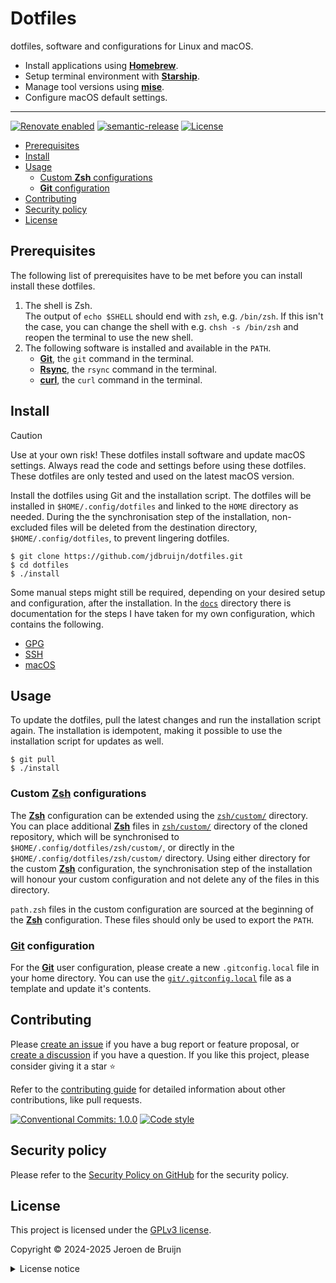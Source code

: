# Dotfiles <!-- omit in toc -->

dotfiles, software and configurations for Linux and macOS.

- Install applications using [**Homebrew**](https://brew.sh/).
- Setup terminal environment with [**Starship**](https://starship.rs/).
- Manage tool versions using [**mise**](https://mise.jdx.dev/).
- Configure macOS default settings.

---

[![Renovate enabled](https://img.shields.io/badge/Renovate-enabled-brightgreen?logo=renovatebot&logoColor&style=flat-square)](https://renovatebot.com)
[![semantic-release](https://img.shields.io/badge/%20%20%F0%9F%93%A6%F0%9F%9A%80-semantic--release-e10079?style=flat-square)](https://github.com/semantic-release/semantic-release)
[![License](https://img.shields.io/github/license/jdbruijn/dotfiles?style=flat-square)](LICENSE.md)

- [Prerequisites](#prerequisites)
- [Install](#install)
- [Usage](#usage)
  - [Custom **Zsh** configurations](#custom-zsh-configurations)
  - [**Git** configuration](#git-configuration)
- [Contributing](#contributing)
- [Security policy](#security-policy)
- [License](#license)

## Prerequisites

The following list of prerequisites have to be met before you can install install these dotfiles.

1. The shell is Zsh.  
   The output of `echo $SHELL` should end with `zsh`, e.g. `/bin/zsh`. If this isn't the case, you can change the shell with e.g. `chsh -s /bin/zsh` and reopen the terminal to use the new shell.
2. The following software is installed and available in the `PATH`.
   - [**Git**][git], the `git` command in the terminal.
   - [**Rsync**](https://rsync.samba.org/), the `rsync` command in the terminal.
   - [**curl**](https://curl.se/), the `curl` command in the terminal.

## Install

> [!CAUTION]
> Use at your own risk! These dotfiles install software and update macOS settings. Always read the code and settings before using these dotfiles. These dotfiles are only tested and used on the latest macOS version.

Install the dotfiles using Git and the installation script. The dotfiles will be installed in `$HOME/.config/dotfiles` and linked to the `HOME` directory as needed. During the the synchronisation step of the installation, non-excluded files will be deleted from the destination directory, `$HOME/.config/dotfiles`, to prevent lingering dotfiles.

```shell
$ git clone https://github.com/jdbruijn/dotfiles.git
$ cd dotfiles
$ ./install
```

Some manual steps might still be required, depending on your desired setup and configuration, after the installation. In the [`docs`](./docs/) directory there is documentation for the steps I have taken for my own configuration, which contains the following.

- [GPG](./docs/GPG.md)
- [SSH](./docs/SSH.md)
- [macOS](./docs/macOS.md)

## Usage

To update the dotfiles, pull the latest changes and run the installation script again. The installation is idempotent, making it possible to use the installation script for updates as well.

```shell
$ git pull
$ ./install
```

### Custom [**Zsh**][zsh] configurations

The [**Zsh**][zsh] configuration can be extended using the [`zsh/custom/`](./zsh/custom/) directory. You can place additional [**Zsh**][zsh] files in [`zsh/custom/`](./zsh/custom/) directory of the cloned repository, which will be synchronised to `$HOME/.config/dotfiles/zsh/custom/`, or directly in the `$HOME/.config/dotfiles/zsh/custom/` directory. Using either directory for the custom [**Zsh**][zsh] configuration, the synchronisation step of the installation will honour your custom configuration and not delete any of the files in this directory.

`path.zsh` files in the custom configuration are sourced at the beginning of the [**Zsh**][zsh] configuration. These files should only be used to export the `PATH`.

### [**Git**][git] configuration

For the [**Git**][git] user configuration, please create a new `.gitconfig.local` file in your home directory. You can use the [`git/.gitconfig.local`](./git/.gitconfig.local) file as a template and update it's contents.

## Contributing

Please [create an issue](https://github.com/jdbruijn/dotfiles/issues/new/choose) if you have a bug report or feature proposal, or [create a discussion](https://github.com/jdbruijn/dotfiles/discussions) if you have a question. If you like this project, please consider giving it a star ⭐

Refer to the [contributing guide](https://github.com/vidavidorra/.github/blob/main/CONTRIBUTING.md) for detailed information about other contributions, like pull requests.

[![Conventional Commits: 1.0.0](https://img.shields.io/badge/Conventional%20Commits-1.0.0-yellow?style=flat-square)](https://conventionalcommits.org)
[![Code style](https://img.shields.io/badge/code_style-Prettier-ff69b4?logo=prettier&style=flat-square)](https://github.com/prettier/prettier)

## Security policy

Please refer to the [Security Policy on GitHub](https://github.com/jdbruijn/dotfiles/security/) for the security policy.

## License

This project is licensed under the [GPLv3 license](https://www.gnu.org/licenses/gpl.html).

Copyright © 2024-2025 Jeroen de Bruijn

<details><summary>License notice</summary>
<p>

This program is free software: you can redistribute it and/or modify
it under the terms of the GNU General Public License as published by
the Free Software Foundation, either version 3 of the License, or
(at your option) any later version.

This program is distributed in the hope that it will be useful,
but WITHOUT ANY WARRANTY; without even the implied warranty of
MERCHANTABILITY or FITNESS FOR A PARTICULAR PURPOSE. See the
GNU General Public License for more details.

You should have received a copy of the GNU General Public License
along with this program. If not, see <http://www.gnu.org/licenses/>.

The full text of the license is available in the [LICENSE](LICENSE.md) file in this repository and [online](https://www.gnu.org/licenses/gpl.html).

</details>

[git]: https://git-scm.com/
[zsh]: https://www.zsh.org/
